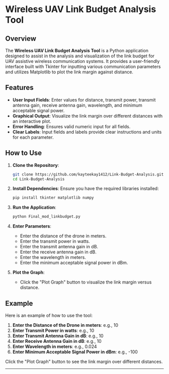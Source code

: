 # Wireless UAV Link Budget Analysis Tool

## Overview

The **Wireless UAV Link Budget Analysis Tool** is a Python application designed to assist in the analysis and visualization of the link budget for UAV assistive wireless communication systems. It provides a user-friendly interface built with Tkinter for inputting various communication parameters and utilizes Matplotlib to plot the link margin against distance.

## Features

- **User Input Fields**: Enter values for distance, transmit power, transmit antenna gain, receive antenna gain, wavelength, and minimum acceptable signal power.
- **Graphical Output**: Visualize the link margin over different distances with an interactive plot.
- **Error Handling**: Ensures valid numeric input for all fields.
- **Clear Labels**: Input fields and labels provide clear instructions and units for each parameter.

## How to Use

1. **Clone the Repository**:
    ```bash
    git clone https://github.com/kayteekay1412/Link-Budget-Analysis.git
    cd Link-Budget-Analysis
    ```

2. **Install Dependencies**:
    Ensure you have the required libraries installed:
    ```bash
    pip install tkinter matplotlib numpy
    ```

3. **Run the Application**:
    ```bash
    python Final_mod_linkbudget.py
    ```

4. **Enter Parameters**:
    - Enter the distance of the drone in meters.
    - Enter the transmit power in watts.
    - Enter the transmit antenna gain in dB.
    - Enter the receive antenna gain in dB.
    - Enter the wavelength in meters.
    - Enter the minimum acceptable signal power in dBm.

5. **Plot the Graph**:
    - Click the "Plot Graph" button to visualize the link margin versus distance.

## Example

Here is an example of how to use the tool:

1. **Enter the Distance of the Drone in meters**: e.g., 10
2. **Enter Transmit Power in watts**: e.g., 10
3. **Enter Transmit Antenna Gain in dB**: e.g., 10
4. **Enter Receive Antenna Gain in dB**: e.g., 10
5. **Enter Wavelength in meters**: e.g., 0.024
6. **Enter Minimum Acceptable Signal Power in dBm**: e.g., -100

Click the "Plot Graph" button to see the link margin over different distances.

---
